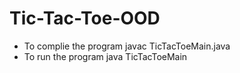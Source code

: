 # Tic-Tac-Toe-OOD
- To complie the program javac TicTacToeMain.java
- To run the program java TicTacToeMain
